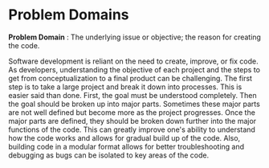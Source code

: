 # Problem Domains

**Problem Domain**
: The underlying issue or objective; the reason for creating the code.

Software development is reliant on the need to create, improve, or fix code. As developers, understanding the objective of each project and the steps to get
from conceptualization to a final product can be challenging. The first step is to take a large project and break it down into processes. This is easier said than done.
First, the goal must be understood completely. Then the goal should be broken up into major parts. Sometimes these major parts are not well defined but become more
as the project progresses. Once the major parts are defined, they should be broken down further into the major functions of the code. This can greatly improve one's
ability to understand how the code works and allows for gradual build up of the code. Also, building code in a modular format allows for better troubleshooting and
debugging as bugs can be isolated to key areas of the code.
